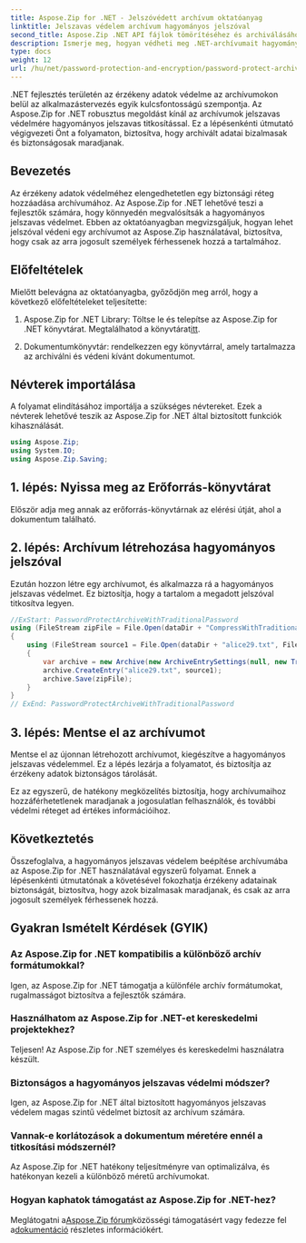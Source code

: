 ```yaml
---
title: Aspose.Zip for .NET - Jelszóvédett archívum oktatóanyag
linktitle: Jelszavas védelem archívum hagyományos jelszóval
second_title: Aspose.Zip .NET API fájlok tömörítéséhez és archiválásához
description: Ismerje meg, hogyan védheti meg .NET-archívumait hagyományos jelszavas védelemmel az Aspose.Zip segítségével. Kövesse lépésenkénti útmutatónkat a fokozott adatbiztonság érdekében.
type: docs
weight: 12
url: /hu/net/password-protection-and-encryption/password-protect-archive-traditional-password/
---
```


.NET fejlesztés területén az érzékeny adatok védelme az archívumokon belül az alkalmazástervezés egyik kulcsfontosságú szempontja. Az Aspose.Zip for .NET robusztus megoldást kínál az archívumok jelszavas védelmére hagyományos jelszavas titkosítással. Ez a lépésenkénti útmutató végigvezeti Önt a folyamaton, biztosítva, hogy archivált adatai bizalmasak és biztonságosak maradjanak.

## Bevezetés

Az érzékeny adatok védelméhez elengedhetetlen egy biztonsági réteg hozzáadása archívumához. Az Aspose.Zip for .NET lehetővé teszi a fejlesztők számára, hogy könnyedén megvalósítsák a hagyományos jelszavas védelmet. Ebben az oktatóanyagban megvizsgáljuk, hogyan lehet jelszóval védeni egy archívumot az Aspose.Zip használatával, biztosítva, hogy csak az arra jogosult személyek férhessenek hozzá a tartalmához.

## Előfeltételek

Mielőtt belevágna az oktatóanyagba, győződjön meg arról, hogy a következő előfeltételeket teljesítette:

1. Aspose.Zip for .NET Library: Töltse le és telepítse az Aspose.Zip for .NET könyvtárat. Megtalálhatod a könyvtárat[itt](https://releases.aspose.com/zip/net/).

2. Dokumentumkönyvtár: rendelkezzen egy könyvtárral, amely tartalmazza az archiválni és védeni kívánt dokumentumot.

## Névterek importálása

A folyamat elindításához importálja a szükséges névtereket. Ezek a névterek lehetővé teszik az Aspose.Zip for .NET által biztosított funkciók kihasználását.

```csharp
using Aspose.Zip;
using System.IO;
using Aspose.Zip.Saving;
```

## 1. lépés: Nyissa meg az Erőforrás-könyvtárat

Először adja meg annak az erőforrás-könyvtárnak az elérési útját, ahol a dokumentum található.

## 2. lépés: Archívum létrehozása hagyományos jelszóval

Ezután hozzon létre egy archívumot, és alkalmazza rá a hagyományos jelszavas védelmet. Ez biztosítja, hogy a tartalom a megadott jelszóval titkosítva legyen.

```csharp
//ExStart: PasswordProtectArchiveWithTraditionalPassword
using (FileStream zipFile = File.Open(dataDir + "CompressWithTraditionalEncryption_out.zip", FileMode.Create))
{
    using (FileStream source1 = File.Open(dataDir + "alice29.txt", FileMode.Open, FileAccess.Read))
    {
        var archive = new Archive(new ArchiveEntrySettings(null, new TraditionalEncryptionSettings("p@s$")));
        archive.CreateEntry("alice29.txt", source1);
        archive.Save(zipFile);
    }
}
// ExEnd: PasswordProtectArchiveWithTraditionalPassword
```

## 3. lépés: Mentse el az archívumot

Mentse el az újonnan létrehozott archívumot, kiegészítve a hagyományos jelszavas védelemmel. Ez a lépés lezárja a folyamatot, és biztosítja az érzékeny adatok biztonságos tárolását.

Ez az egyszerű, de hatékony megközelítés biztosítja, hogy archívumaihoz hozzáférhetetlenek maradjanak a jogosulatlan felhasználók, és további védelmi réteget ad értékes információihoz.

## Következtetés

Összefoglalva, a hagyományos jelszavas védelem beépítése archívumába az Aspose.Zip for .NET használatával egyszerű folyamat. Ennek a lépésenkénti útmutatónak a követésével fokozhatja érzékeny adatainak biztonságát, biztosítva, hogy azok bizalmasak maradjanak, és csak az arra jogosult személyek férhessenek hozzá.

## Gyakran Ismételt Kérdések (GYIK)

### Az Aspose.Zip for .NET kompatibilis a különböző archív formátumokkal?
Igen, az Aspose.Zip for .NET támogatja a különféle archív formátumokat, rugalmasságot biztosítva a fejlesztők számára.

### Használhatom az Aspose.Zip for .NET-et kereskedelmi projektekhez?
Teljesen! Az Aspose.Zip for .NET személyes és kereskedelmi használatra készült.

### Biztonságos a hagyományos jelszavas védelmi módszer?
Igen, az Aspose.Zip for .NET által biztosított hagyományos jelszavas védelem magas szintű védelmet biztosít az archívum számára.

### Vannak-e korlátozások a dokumentum méretére ennél a titkosítási módszernél?
Az Aspose.Zip for .NET hatékony teljesítményre van optimalizálva, és hatékonyan kezeli a különböző méretű archívumokat.

### Hogyan kaphatok támogatást az Aspose.Zip for .NET-hez?
 Meglátogatni a[Aspose.Zip fórum](https://forum.aspose.com/c/zip/37)közösségi támogatásért vagy fedezze fel a[dokumentáció](https://reference.aspose.com/zip/net/) részletes információkért.

